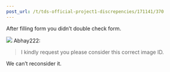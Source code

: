 ```yaml
---
post_url: /t/tds-official-project1-discrepencies/171141/370
---
```

After filling form you didn’t double check form.

![](https://dub1.discourse-cdn.com/flex013/user_avatar/discourse.onlinedegree.iitm.ac.in/abhay222/48/66780_2.png) Abhay222:

> I kindly request you please consider this correct image ID.

We can’t reconsider it.